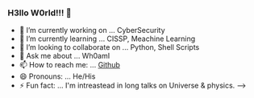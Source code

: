 ### H3llo W0rld!!! 🙏

- 🔭 I’m currently working on ... CyberSecurity
- 🌱 I’m currently learning ... CISSP, Meachine Learning
- 👯 I’m looking to collaborate on ... Python, Shell Scripts
- 💬 Ask me about ... Wh0amI
- 📫 How to reach me: ... [Github](https://github.com/dhawal89)
- 😄 Pronouns: ... He/His
- ⚡ Fun fact: ... I'm intreastead in long talks on Universe & physics.
-->
